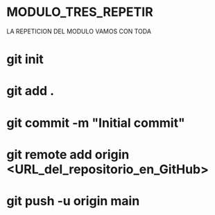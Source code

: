 # MODULO_TRES_REPETIR
LA REPETICION DEL MODULO VAMOS CON TODA

 # git init
 # git add .
 # git commit -m "Initial commit"
 # git remote add origin <URL_del_repositorio_en_GitHub>
 # git push -u origin main
